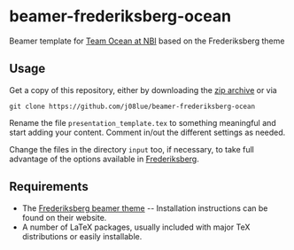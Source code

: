 beamer-frederiksberg-ocean
==========================

Beamer template for [Team Ocean at NBI](http://www.nbi.ku.dk/forskningsgrupper/Meteorologi_Oceanografi_og_Geodaesi/english/oceanography/) based on the Frederiksberg theme


Usage
-----
Get a copy of this repository, either by downloading the [zip archive](https://github.com/j08lue/beamer-frederiksberg-ocean/archive/master.zip) or via

    git clone https://github.com/j08lue/beamer-frederiksberg-ocean

Rename the file `presentation_template.tex` to something meaningful and start adding your content. Comment in/out the different settings as needed.

Change the files in the directory `input` too, if necessary, to take full advantage of the options available in [Frederiksberg](http://www.matdat.life.ku.dk/LaTeX/Frederiksberg/).


Requirements
------------
* The [Frederiksberg beamer theme](http://www.matdat.life.ku.dk/LaTeX/Frederiksberg/) -- Installation instructions can be found on their website.
* A number of LaTeX packages, usually included with major TeX distributions or easily installable.
